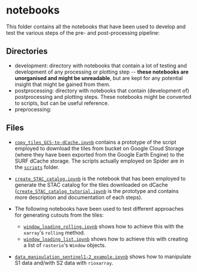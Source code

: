 # notebooks

This folder contains all the notebooks that have been used to develop and test the various steps of the pre- and post-processing
pipeline:


## Directories
* development: directory with notebooks that contain a lot of testing and development of any processing or plotting step -- **these notebooks are unorganised and might be unreadable**, but are kept for any potential insight that might be gained from them.
* postprocessing: directory with notebooks that contain (development of) postprocessing and plotting steps. These notebooks might be converted to scripts, but can be useful reference.
* preprocessing:  

## Files

* [`copy_tiles_GCS-to-dCache.ipynb`](./copy_tiles_GCS-to-dCache.ipynb) contains a prototype of the script employed to
download the tiles from bucket on Google Cloud Storage (where they have been exported from the Google Earth Engine) to
the SURF dCache storage. The scripts actually employed on Spider are in the [`scripts`](../scripts/gcs-to-dcache) folder.

* [`create_STAC_catalog.ipynb`](./create_STAC_catalog.ipynb) is the notebook that has been employed to generate the STAC
catalog for the tiles downloaded on dCache ([`create_STAC_catalog_tutorial.ipynb`](./create_STAC_catalog_tutorial.ipynb)
is the prototype and contains more description and documentation of each steps).

* The following notebooks have been used to test different approaches for generating cutouts from the tiles:
    * [`window_loading_rolling.ipynb`](./window_loading_rolling.ipynb) shows how to achieve this with the `xarray`'s
    `rolling` method.
    * [`window_loading_list.ipynb`](./window_loading_list.ipynb) shows how to achieve this with creating a list of `rasterio`'s `Window` objects.

* [`data_manipulation_sentinel1-2_example.ipynb`](./data_manipulation_sentinel1-2_example.ipynb) shows how to manipulate S1 data and/with S2 data with `rioxarray`.
